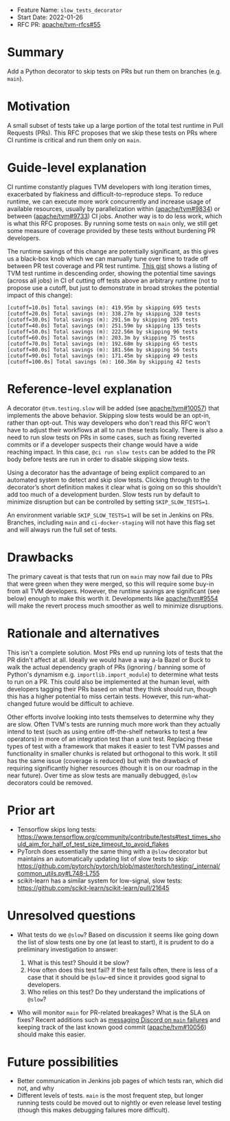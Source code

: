 - Feature Name: `slow_tests_decorator`
- Start Date: 2022-01-26
- RFC PR: [apache/tvm-rfcs#55](https://github.com/apache/tvm-rfcs/pull/55)

# Summary

[summary]: #summary

Add a Python decorator to skip tests on PRs but run them on branches (e.g. `main`).

# Motivation

[motivation]: #motivation

A small subset of tests take up a large portion of the total test runtime in Pull Requests (PRs). This RFC proposes that we skip these tests on PRs where CI runtime is critical and run them only on `main`.

# Guide-level explanation

[guide-level-explanation]: #guide-level-explanation

CI runtime constantly plagues TVM developers with long iteration times, exacerbated by flakiness and difficult-to-reproduce steps. To reduce runtime, we can execute more work concurrently and increase usage of available resources, usually by parallelization within ([apache/tvm#9834](https://github.com/apache/tvm/pull/9834)) or between ([apache/tvm#9733](https://github.com/apache/tvm/pull/9733)) CI jobs. Another way is to do less work, which is what this RFC proposes. By running some tests on `main` only, we still get some measure of coverage provided by these tests without burdening PR developers.

The runtime savings of this change are potentially significant, as this gives us a black-box knob which we can manually tune over time to trade off between PR test coverage and PR test runtime. [This gist](https://gist.github.com/driazati/e009f09ff44c6bc91c4d95a8e17fd6f1) shows a listing of TVM test runtime in descending order, showing the potential time savings (across all jobs) in CI of cutting off tests above an arbitrary runtime (not to propose use a cutoff, but just to demonstrate in broad strokes the potential impact of this change):

```
[cutoff=10.0s] Total savings (m): 419.95m by skipping 695 tests
[cutoff=20.0s] Total savings (m): 338.27m by skipping 320 tests
[cutoff=30.0s] Total savings (m): 291.5m by skipping 205 tests
[cutoff=40.0s] Total savings (m): 251.59m by skipping 135 tests
[cutoff=50.0s] Total savings (m): 222.56m by skipping 96 tests
[cutoff=60.0s] Total savings (m): 203.3m by skipping 75 tests
[cutoff=70.0s] Total savings (m): 192.68m by skipping 65 tests
[cutoff=80.0s] Total savings (m): 181.56m by skipping 56 tests
[cutoff=90.0s] Total savings (m): 171.45m by skipping 49 tests
[cutoff=100.0s] Total savings (m): 160.36m by skipping 42 tests
```

# Reference-level explanation

[reference-level-explanation]: #reference-level-explanation

A decorator `@tvm.testing.slow` will be added (see [apache/tvm#10057](https://github.com/apache/tvm/pull/10057)) that implements
the above behavior. Skipping slow tests would be an opt-in, rather than opt-out.
This way developers who don't read this RFC won't have to adjust their workflows
at all to run these tests locally. There is also a need to run slow tests on PRs
in some cases, such as fixing reverted commits or if a developer suspects their
change would have a wide reaching impact. In this case, `@ci run slow tests` can
be added to the PR body before tests are run in order to disable skipping slow tests.

Using a decorator has the advantage of being explicit compared to an automated system to detect and skip slow tests. Clicking through to the decorator’s short definition makes it clear what is going on so this shouldn’t add too much of a development burden. Slow tests run by default to minimize disruption but can be controlled by setting `SKIP_SLOW_TESTS=1`.

An environment variable `SKIP_SLOW_TESTS=1` will be set in Jenkins on PRs. Branches,
including `main` and `ci-docker-staging` will not have this flag set and will
always run the full set of tests.

# Drawbacks

[drawbacks]: #drawbacks

The primary caveat is that tests that run on `main` may now fail due to PRs that were green when they were merged, so this will require some buy-in from all TVM developers. However, the runtime savings are significant (see below) enough to make this worth it. Developments like [apache/tvm#9554](https://github.com/apache/tvm/pull/9554) will make the revert process much smoother as well to minimize disruptions.

# Rationale and alternatives

[rationale-and-alternatives]: #rationale-and-alternatives

This isn't a complete solution. Most PRs end up running lots of tests that the
PR didn't affect at all. Ideally we would have a way a-la Bazel or Buck to
walk the actual dependency graph of PRs (ignoring / banning some of Python's
dynamism e.g. `importlib.import_module`) to determine what tests to run on a PR.
This could also be implemented at the human level, with developers tagging their
PRs based on what they think should run, though this has a higher potential to
miss certain tests. However, this run-what-changed future would be difficult to
achieve.

Other efforts involve looking into tests themselves to determine why they are slow.
Often TVM's tests are running much more work than they actually intend to test (such as using entire off-the-shelf networks to test a few operators) in
more of an integration test than a unit test. Replacing these types of test with
a framework that makes it easier to test TVM passes and functionality in smaller
chunks is related but orthogonal to this work. It still has the same issue (coverage
is reduced) but with the drawback of requiring significantly higher resources (though
it is on our roadmap in the near future). Over time as slow tests are manually
debugged, `@slow` decorators could be removed.

# Prior art

[prior-art]: #prior-art

- Tensorflow skips long tests: https://www.tensorflow.org/community/contribute/tests#test_times_should_aim_for_half_of_test_size_timeout_to_avoid_flakes
- PyTorch does essentially the same thing with a `@slow` decorator but maintains
  an automatically updating list of slow tests to skip: https://github.com/pytorch/pytorch/blob/master/torch/testing/_internal/common_utils.py#L748-L755
- scikit-learn has a similar system for low-signal, slow tests: https://github.com/scikit-learn/scikit-learn/pull/21645

# Unresolved questions

[unresolved-questions]: #unresolved-questions

- What tests do we `@slow`? Based on discussion it seems like going down the list of slow tests one by one (at least to start), it is prudent to do a preliminary investigation to answer:

  1. What is this test? Should it be slow?
  2. How often does this test fail? If the test fails often, there is less of a case that it should be `@slow`-ed since it provides good signal to developers.
  3. Who relies on this test? Do they understand the implications of `@slow`?

- Who will monitor `main` for PR-related breakages? What is the SLA on fixes? Recent additions such as [messaging Discord on `main` failures](https://github.com/tlc-pack/ci-monitoring) and keeping track of the last known good commit ([apache/tvm#10056](https://github.com/apache/tvm/pull/10056)) should make this easier.

# Future possibilities

[future-possibilities]: #future-possibilities

- Better communication in Jenkins job pages of which tests ran, which did not, and why
- Different levels of tests. `main` is the most frequent step, but longer running tests could be moved out to nightly or even release level testing (though this makes debugging failures more difficult).
